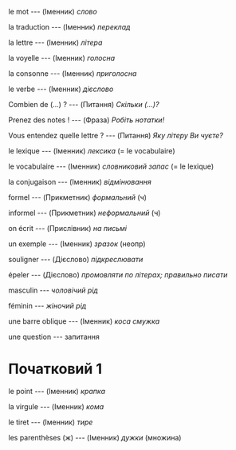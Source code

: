 le mot --- (Іменник)
*слово*



la traduction --- (Іменник)
*переклад*



la lettre --- (Іменник)
*літера*



la voyelle --- (Іменник)
*голосна*



la consonne --- (Іменник)
*приголосна*



le verbe --- (Іменник)
*дієслово*



Combien de (...) ? --- (Питання)
*Скільки (...)?*



Prenez des notes ! --- (Фраза)
*Робіть нотатки!*



Vous entendez quelle lettre ? --- (Питання)
*Яку літеру Ви чуєте?*



le lexique --- (Іменник)
*лексика*
(= le vocabulaire)



le vocabulaire --- (Іменник)
*словниковий запас*
(= le lexique)



la conjugaison --- (Іменник)
*відмінювання*



formel --- (Прикметник)
*формальний* (ч)



informel --- (Прикметник)
*неформальний* (ч)



on écrit --- (Прислівник)
*на письмі*



un exemple --- (Іменник)
*зразок* (неопр)



souligner --- (Дієслово)
*підкреслювати*



épeler --- (Дієслово)
*промовляти по літерах; правильно писати*



masculin --- *чоловічий рід*



féminin --- *жіночий рід*
















une barre oblique --- (Іменник)
*коса смужка*



une question --- запитання



# Початковий 1
le point --- (Іменник)
*крапка*



la virgule --- (Іменник)
*кома*



le tiret --- (Іменник)
*тире*



les parenthèses (ж) --- (Іменник)
*дужки*
(множина)